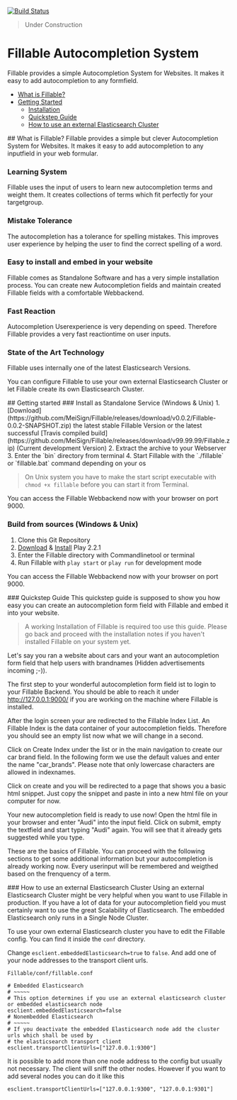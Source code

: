 [![Build Status](https://travis-ci.org/MeiSign/Fillable.png?branch=master)](https://travis-ci.org/MeiSign/Fillable)

> Under Construction

# Fillable Autocompletion System
Fillable provides a simple Autocompletion System for Websites. It makes it easy to add autocompletion to any formfield.

- [What is Fillable?](#features)
- [Getting Started](#gettingStarted)
  - [Installation](#installation)
  - [Quickstep Guide](#quickstep)
  - [How to use an external Elasticsearch Cluster](#externalEs)

<a name="features" />
## What is Fillable?
Fillable provides a simple but clever Autocompletion System for Websites. It makes it easy to add autocompletion to any inputfield in your web formular.

### Learning System
Fillable uses the input of users to learn new autocompletion terms and weight them. It creates collections of terms which fit perfectly for your targetgroup.

### Mistake Tolerance
The autocompletion has a tolerance for spelling mistakes. This improves user experience by helping the user to find the correct spelling of a word.

### Easy to install and embed in your website
Fillable comes as Standalone Software and has a very simple installation process. You can create new Autocompletion fields and maintain created Fillable fields with a comfortable Webbackend.

### Fast Reaction
Autocompletion Userexperience is very depending on speed. Therefore Fillable provides a very fast reactiontime on user inputs.

### State of the Art Technology
Fillable uses internally one of the latest Elasticsearch Versions.

You can configure Fillable to use your own external Elasticsearch Cluster or let Fillable create its own Elasticsearch Cluster.

<a name="gettingStarted" />
## Getting started

<a name="installation"/>
### Install as Standalone Service (Windows & Unix)
1. [Download](https://github.com/MeiSign/Fillable/releases/download/v0.0.2/Fillable-0.0.2-SNAPSHOT.zip) the latest stable Fillable Version or the latest successful [Travis compiled build](https://github.com/MeiSign/Fillable/releases/download/v99.99.99/Fillable.zip) (Current development Version)
2. Extract the archive to your Webserver
3. Enter the `bin` directory from terminal
4. Start Fillable with the `./fillable` or `fillable.bat` command depending on your os

> On Unix system you have to make the start script executable with `chmod +x fillable` before you can start it from Terminal.

You can access the Fillable Webbackend now with your browser on port 9000.

### Build from sources (Windows & Unix)
1. Clone this Git Repository
2. [Download](http://downloads.typesafe.com/play/2.2.1/play-2.2.1.zip) & [Install](http://www.playframework.com/documentation/2.2.x/Installing) Play 2.2.1  
3. Enter the Fillable directory with Commandlinetool or terminal
4. Run Fillable with `play start` or `play run` for development mode

You can access the Fillable Webbackend now with your browser on port 9000.

<a name="quickstep"/>
### Quickstep Guide
This quickstep guide is supposed to show you how easy you can create an autocompletion form field with Fillable and
embed it into your website.

> A working Installation of Fillable is required too use this guide.
> Please go back and proceed with the installation notes if you haven't installed Fillable on your system yet.

Let's say you ran a website about cars and your want an autocompletion form field that help users with brandnames
(Hidden advertisements incoming ;-)).

The first step to your wonderful autocompletion form field ist to login to your Fillable Backend. You should be able to
reach it under http://127.0.0.1:9000/ if you are working on the machine where Fillable is installed.

After the login screen your are redirected to the Fillable Index List.
An Fillable Index is the data container of your autocompletion fields. Therefore you should see an empty list now what we will change in a second.

Click on Create Index under the list or in the main navigation to create our car brand field.
In the following form we use the default values and enter the name "car_brands". Please note that only lowercase characters are allowed in indexnames.

Click on create and you will be redirected to a page that shows you a basic html snippet. Just copy the snippet and paste in into a new html file on your computer for now.

Your new autocompletion field is ready to use now! Open the html file in your browser and enter "Audi" into the input field.
Click on submit, empty the textfield and start typing "Audi" again. You will see that it already gets suggested while you type.

These are the basics of Fillable. You can proceed with the following sections to get some additional information but your autocompletion is already working now.
Every userinput will be remembered and weigthed based on the frenquency of a term.

<a name="externalEs"/>
### How to use an external Elasticsearch Cluster
Using an external Elasticsearch Cluster might be very helpful when you want to use Fillable in production. If you have a lot of data
for your autocompletion field you must certainly want to use the great Scalability of Elasticsearch. The embedded Elasticsearch only
runs in a Single Node Cluster.

To use your own external Elasticsearch cluster you have to edit the Fillable config. You can find it inside the `conf` directory.

Change `esclient.embeddedElasticsearch=true` to `false`. And add one of your node addresses to the transport client urls.

`Fillable/conf/fillable.conf`

    # Embedded Elasticsearch
    # ~~~~~
    # This option determines if you use an external elasticsearch cluster or embedded elasticsearch node
    esclient.embeddedElasticsearch=false
    # Nonembedded Elasticsearch
    # ~~~~~
    # If you deactivate the embedded Elasticsearch node add the cluster urls which shall be used by
    # the elasticsearch transport client
    esclient.transportClientUrls=["127.0.0.1:9300"]

It is possible to add more than one node address to the config but usually not necessary. The client will sniff the other nodes.
However if you want to add several nodes you can do it like this

`esclient.transportClientUrls=["127.0.0.1:9300", "127.0.0.1:9301"]`
